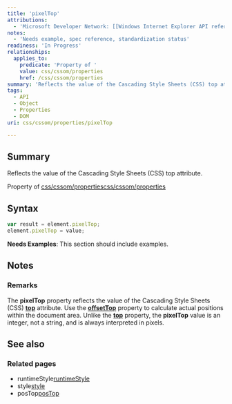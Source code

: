 ```yaml
---
title: 'pixelTop'
attributions:
  - 'Microsoft Developer Network: [[Windows Internet Explorer API reference](http://msdn.microsoft.com/en-us/library/ie/hh828809%28v=vs.85%29.aspx) Article]'
notes:
  - 'Needs example, spec reference, standardization status'
readiness: 'In Progress'
relationships:
  applies_to:
    predicate: 'Property of '
    value: css/cssom/properties
    href: /css/cssom/properties
summary: 'Reflects the value of the Cascading Style Sheets (CSS) top attribute.'
tags:
  - API
  - Object
  - Properties
  - DOM
uri: css/cssom/properties/pixelTop

---
```

## Summary

Reflects the value of the Cascading Style Sheets (CSS) top attribute.

Property of [css/cssom/properties](/css/cssom/properties)[css/cssom/properties](/css/cssom/properties)

## Syntax

``` js
var result = element.pixelTop;
element.pixelTop = value;
```

**Needs Examples**: This section should include examples.

## Notes

### Remarks

The **pixelTop** property reflects the value of the Cascading Style Sheets (CSS) [**top**](/css/properties/top) attribute. Use the [**offsetTop**](/dom/HTMLElement/offsetTop) property to calculate actual positions within the document area. Unlike the [**top**](/css/properties/top) property, the **pixelTop** value is an integer, not a string, and is always interpreted in pixels.

## See also

### Related pages

-   runtimeStyle[runtimeStyle](/css/cssom/runtimeStyle)
-   style[style](/css/cssom/style)
-   posTop[posTop](/css/cssom/properties/posTop)
